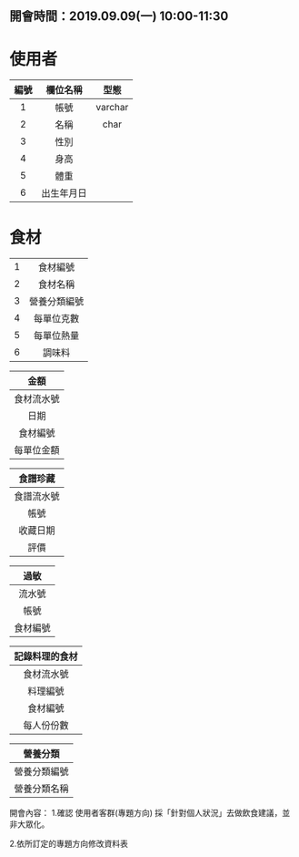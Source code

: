 ## 開會時間：2019.09.09(一) 10:00-11:30 ##
使用者
======================
|         編號        |          欄位名稱          |             型態             |
|:--------------------:|:--------------------:|:--------------------:|
|        1       |       帳號        | varchar |
|        2        |        名稱        | char |
|        3        |        性別        ||
|        4       |        身高        ||
|        5        |       體重        ||
|        6       |    出生年月日     ||


食材
===================
|            |              |
|:--------------------:|:--------------------:|
|      1       |        食材編號       |
|      2       |       食材名稱       |
|      3       |        營養分類編號      |
|      4       |         每單位克數     |
|      5       |      每單位熱量      |
|      6       |     調味料        |



|        金額       |
|:--------------------:|
|       食材流水號       |
|          日期       |
|       食材編號       |
|      每單位金額      |


|        食譜珍藏       |
|:--------------------:|
|       食譜流水號       |
|          帳號       |
|       收藏日期       |
|         評價         |


|        過敏       |
|:--------------------:|
|       流水號       |
|         帳號       |
|       食材編號       |


|        記錄料理的食材       |
|:--------------------------:|
|       食材流水號       |
|          料理編號       |
|       食材編號       |
|      每人份份數      |


|        營養分類       |
|:--------------------:|
|       營養分類編號       |
|      營養分類名稱    |


開會內容：
1.確認 使用者客群(專題方向)
採「針對個人狀況」去做飲食建議，並非大眾化。

2.依所訂定的專題方向修改資料表
